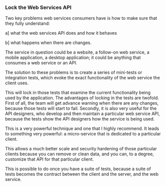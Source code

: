 ### Lock the Web Services API

Two key problems web services consumers have is how to make sure that they fully understand:

  a] what the web services API does and how it behaves

  b] what happens when there are changes.

The service in question could be a website, a follow-on web service, a mobile application, a desktop application; it could be anything that consumes a web service or an API.

The solution to these problems is to create a series of mini-tests or integration tests, which evoke the exact functionality of the web service the client uses.

This will lock in those tests that examine the current functionality being used by the application. The advantages of locking in the tests are twofold. First of all, the team will get advance warning when there are any changes, because those tests will start to fail. Secondly, it is also very useful for the API designers, who develop and then maintain a particular web service API, because the tests show the API designers how the service is being used.

This is a very powerful technique and one that I highly recommend. It leads to something very powerful: a micro-service that is dedicated to a particular client.

This allows a much better scale and security hardening of those particular clients because you can remove or clean data, and you can, to a degree, customize that API for that particular client.

This is possible to do once you have a suite of tests, because a suite of tests becomes the contract between the client and the server, and the web service.
